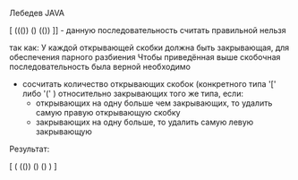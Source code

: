 Лебедев JAVA

[ ((()) () (()) ]] - данную последовательность считать правильной нельзя

так как:
У каждой открывающей скобки должна быть закрывающая, для обеспечения парного разбиения
Чтобы приведённая выше скобочная последовательность была верной необходимо

- сосчитать количество открывающих скобок (конкретного типа '[' либо '(' ) относительно закрывающих
  того же типа, если:
    - открывающих на одну больше чем закрывающих, то удалить самую правую открывающую скобку
    - закрывающих на одну больше, то удалить самую левую закрывающую

Результат:

[ ( (()) () () ) ]